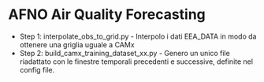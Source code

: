 # AFNO Air Quality Forecasting


- Step 1: interpolate_obs_to_grid.py - Interpolo i dati EEA_DATA in modo da ottenere una griglia uguale a CAMx
- Step 2: build_camx_training_dataset_xx.py - Genero un unico file riadattato con le finestre temporali precedenti e successive, definite nel config file.